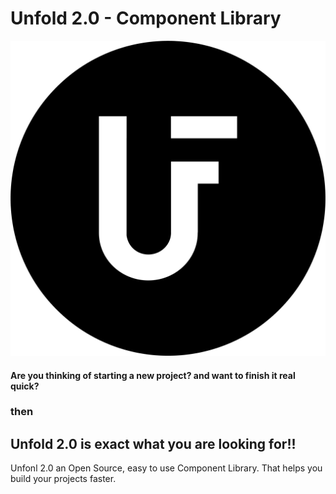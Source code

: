 # Unfold 2.0 - Component Library

![Logo](./images/unfold-b&w.png)

#### Are you thinking of starting a new project? and want to finish it real quick?

### then

## Unfold 2.0 is exact what you are looking for!!

Unfonl 2.0 an Open Source, easy to use Component Library. That helps you build your projects faster.
